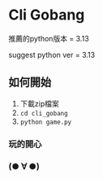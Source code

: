 # Cli Gobang

推薦的python版本 = 3.13

suggest python ver = 3.13

## 如何開始
1. 下載zip檔案
2. `cd cli_gobang`
3. `python game.py`

### 玩的開心
### (● ∀ ●)
